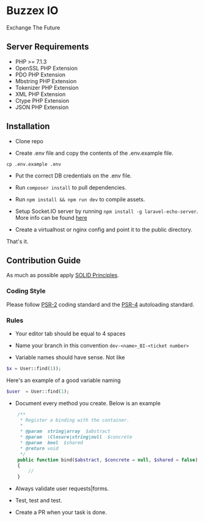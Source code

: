 # Buzzex IO
Exchange The Future

## Server Requirements

- PHP >= 7.1.3
- OpenSSL PHP Extension
- PDO PHP Extension
- Mbstring PHP Extension
- Tokenizer PHP Extension
- XML PHP Extension
- Ctype PHP Extension
- JSON PHP Extension

## Installation

- Clone repo

- Create .env file and copy the contents of the .env.example file. 
```
cp .env.example .env
```

- Put the correct DB credentials on the .env file.

- Run `composer install` to pull dependencies.

- Run `npm install && npm run dev` to compile assets.

- Setup Socket.IO server by running `npm install -g laravel-echo-server`. More info can be found [here](https://github.com/tlaverdure/laravel-echo-server)

- Create a virtualhost or nginx config and point it to the public directory.

That's it.

## Contribution Guide

As much as possible apply [SOLID Principles](https://laracasts.com/series/solid-principles-in-php). 


### Coding Style
Please follow [PSR-2](https://github.com/php-fig/fig-standards/blob/master/accepted/PSR-2-coding-style-guide.md) coding standard and the [PSR-4](https://github.com/php-fig/fig-standards/blob/master/accepted/PSR-4-autoloader.md) autoloading standard.

### Rules
- Your editor tab should be equal to 4 spaces

- Name your branch in this convention `dev-<name>_BI-<ticket number>`

- Variable names should have sense. Not like
```php
$x = User::find(1));
```
Here's an example of a good variable naming
```php
$user  = User::find(1);
```

- Document every method you create. Below is an example

```php
    /**
     * Register a binding with the container.
     *
     * @param  string|array  $abstract
     * @param  \Closure|string|null  $concrete
     * @param  bool  $shared
     * @return void
     */
    public function bind($abstract, $concrete = null, $shared = false)
    {
        //
    }
```
- Always validate user requests|forms.

- Test, test and test.

- Create a PR when your task is done.
